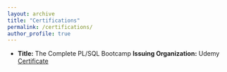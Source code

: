 ```yaml
---
layout: archive
title: "Certifications"
permalink: /certifications/
author_profile: true
---
```


- **Title:** The Complete PL/SQL Bootcamp 
  **Issuing Organization:** Udemy
  [Certificate](https://drive.google.com/file/d/1VeHLGscMa45iVm4d7n1gw6qQqNAiWqPY/view?usp=sharing)